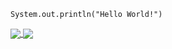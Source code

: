 

    System.out.println("Hello World!")
  


<a href="https://github.com/sebaF96">
  <img align="center" src="https://github-readme-stats.vercel.app/api?username=sebaf96&hide=stars,issues&count_private=true&show_icons=true"/>
</a>
<a href="https://github.com/sebaF96">
  <img align="center" src="https://github-readme-stats.vercel.app/api/top-langs/?username=sebaf96&layout=compact" />
</a>
